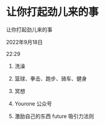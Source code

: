 # 让你打起劲儿来的事

让你打起劲儿来的事

2022年9月18日

22:29

 

1.  洗澡

2.  篮球、拳击、跑步、骑车、健身

3.  冥想

4.  Yourone 公众号

5.  激励自己的东西 future 吸引力法则
